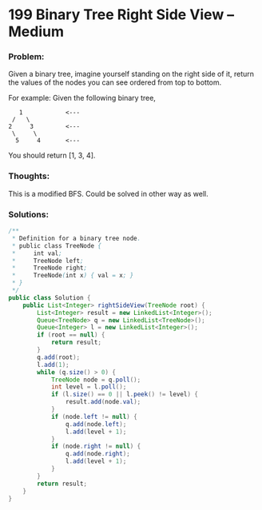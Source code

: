 # 199 Binary Tree Right Side View – Medium


### Problem:
Given a binary tree, imagine yourself standing on the right side of it, return the values of the nodes you can see ordered from top to bottom.

For example:
Given the following binary tree,
```
   1            <---
 /   \
2     3         <---
 \     \
  5     4       <---
```
You should return [1, 3, 4].

### Thoughts:
This is a modified BFS. Could be solved in other way as well.

### Solutions:

```java
/**
 * Definition for a binary tree node.
 * public class TreeNode {
 *     int val;
 *     TreeNode left;
 *     TreeNode right;
 *     TreeNode(int x) { val = x; }
 * }
 */
public class Solution {
    public List<Integer> rightSideView(TreeNode root) {
        List<Integer> result = new LinkedList<Integer>();
        Queue<TreeNode> q = new LinkedList<TreeNode>();
        Queue<Integer> l = new LinkedList<Integer>();
        if (root == null) {
            return result;
        }
        q.add(root);
        l.add(1);
        while (q.size() > 0) {
            TreeNode node = q.poll();
            int level = l.poll();
            if (l.size() == 0 || l.peek() != level) {
                result.add(node.val);
            }
            if (node.left != null) {
                q.add(node.left);
                l.add(level + 1);
            }
            if (node.right != null) {
                q.add(node.right);
                l.add(level + 1);
            }
        }
        return result;
    }
}
```